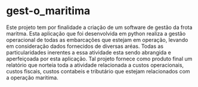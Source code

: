 # gest-o_maritima
Este projeto tem por finalidade a criação de um software de gestão da frota maritma. Esta aplicação que foi desenvolvida em python realiza a gestão operacional de todas as embarcações que estejam em operação, levando em consideração dados fornecidos de diversas aréas. Todas as particularidades inerentes a essa atividade esta sendo abrangida e aperfeiçoada por esta aplicação. Tal projeto fornece como produto final um relatório que norteia toda a atividade relacionada a custos operacionais, custos fiscais, custos contabeis e tributário que estejam relacionados com a operação maritima.
